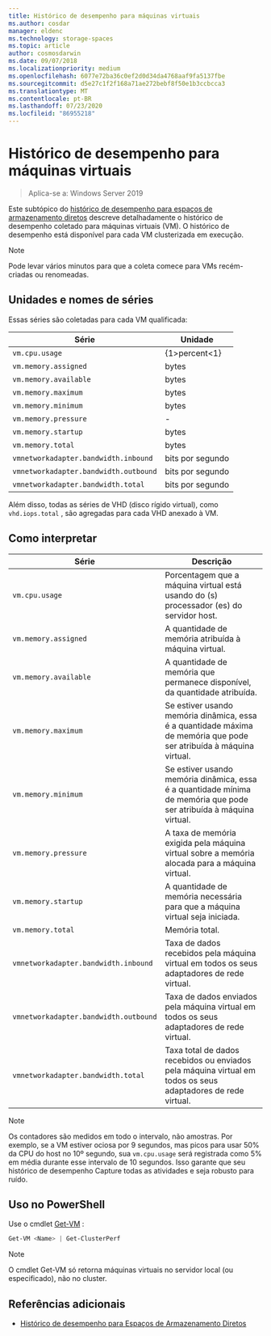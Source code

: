 ```yaml
---
title: Histórico de desempenho para máquinas virtuais
ms.author: cosdar
manager: eldenc
ms.technology: storage-spaces
ms.topic: article
author: cosmosdarwin
ms.date: 09/07/2018
ms.localizationpriority: medium
ms.openlocfilehash: 6077e72ba36c0ef2d0d34da4768aaf9fa5137fbe
ms.sourcegitcommit: d5e27c1f2f168a71ae272bebf8f50e1b3ccbcca3
ms.translationtype: MT
ms.contentlocale: pt-BR
ms.lasthandoff: 07/23/2020
ms.locfileid: "86955218"
---
```

# <a name="performance-history-for-virtual-machines"></a>Histórico de desempenho para máquinas virtuais

> Aplica-se a: Windows Server 2019

Este subtópico do [histórico de desempenho para espaços de armazenamento diretos](performance-history.md) descreve detalhadamente o histórico de desempenho coletado para máquinas virtuais (VM). O histórico de desempenho está disponível para cada VM clusterizada em execução.

   > [!NOTE]
   > Pode levar vários minutos para que a coleta comece para VMs recém-criadas ou renomeadas.

## <a name="series-names-and-units"></a>Unidades e nomes de séries

Essas séries são coletadas para cada VM qualificada:

| Série                            | Unidade             |
|-----------------------------------|------------------|
| `vm.cpu.usage`                    | {1&gt;percent&lt;1}          |
| `vm.memory.assigned`              | bytes            |
| `vm.memory.available`             | bytes            |
| `vm.memory.maximum`               | bytes            |
| `vm.memory.minimum`               | bytes            |
| `vm.memory.pressure`              | -                |
| `vm.memory.startup`               | bytes            |
| `vm.memory.total`                 | bytes            |
| `vmnetworkadapter.bandwidth.inbound`  | bits por segundo |
| `vmnetworkadapter.bandwidth.outbound` | bits por segundo |
| `vmnetworkadapter.bandwidth.total`    | bits por segundo |

Além disso, todas as séries de VHD (disco rígido virtual), como `vhd.iops.total` , são agregadas para cada VHD anexado à VM.

## <a name="how-to-interpret"></a>Como interpretar


| Série                            | Descrição                                                                                                  |
|-----------------------------------|--------------------------------------------------------------------------------------------------------------|
| `vm.cpu.usage`                    | Porcentagem que a máquina virtual está usando do (s) processador (es) do servidor host.                                   |
| `vm.memory.assigned`              | A quantidade de memória atribuída à máquina virtual.                                                      |
| `vm.memory.available`             | A quantidade de memória que permanece disponível, da quantidade atribuída.                                       |
| `vm.memory.maximum`               | Se estiver usando memória dinâmica, essa é a quantidade máxima de memória que pode ser atribuída à máquina virtual. |
| `vm.memory.minimum`               | Se estiver usando memória dinâmica, essa é a quantidade mínima de memória que pode ser atribuída à máquina virtual. |
| `vm.memory.pressure`              | A taxa de memória exigida pela máquina virtual sobre a memória alocada para a máquina virtual.            |
| `vm.memory.startup`               | A quantidade de memória necessária para que a máquina virtual seja iniciada.                                            |
| `vm.memory.total`                 | Memória total. |
| `vmnetworkadapter.bandwidth.inbound`  | Taxa de dados recebidos pela máquina virtual em todos os seus adaptadores de rede virtual.                        |
| `vmnetworkadapter.bandwidth.outbound` | Taxa de dados enviados pela máquina virtual em todos os seus adaptadores de rede virtual.                            |
| `vmnetworkadapter.bandwidth.total`    | Taxa total de dados recebidos ou enviados pela máquina virtual em todos os seus adaptadores de rede virtual.          |

   > [!NOTE]
   > Os contadores são medidos em todo o intervalo, não amostras. Por exemplo, se a VM estiver ociosa por 9 segundos, mas picos para usar 50% da CPU do host no 10º segundo, sua `vm.cpu.usage` será registrada como 5% em média durante esse intervalo de 10 segundos. Isso garante que seu histórico de desempenho Capture todas as atividades e seja robusto para ruído.

## <a name="usage-in-powershell"></a>Uso no PowerShell

Use o cmdlet [Get-VM](/powershell/module/hyper-v/get-vm) :

```PowerShell
Get-VM <Name> | Get-ClusterPerf
```

   > [!NOTE]
   > O cmdlet Get-VM só retorna máquinas virtuais no servidor local (ou especificado), não no cluster.

## <a name="additional-references"></a>Referências adicionais

- [Histórico de desempenho para Espaços de Armazenamento Diretos](performance-history.md)
